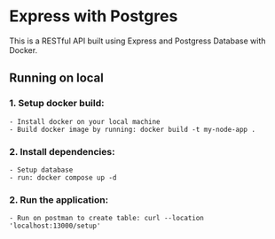 # Express with Postgres
This is a RESTful API built using Express and Postgress Database with Docker.

## Running on local
### 1. Setup docker build:
```console
- Install docker on your local machine
- Build docker image by running: docker build -t my-node-app .
```
### 2. Install dependencies:
```console
- Setup database
- run: docker compose up -d
```
### 2. Run the application:
```console
- Run on postman to create table: curl --location 'localhost:13000/setup'
```